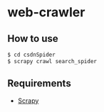 # web-crawler
## How to use
``` bash
$ cd csdnSpider
$ scrapy crawl search_spider
```
## Requirements
* [Scrapy](https://scrapy.org/)
